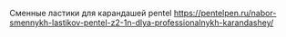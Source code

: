 Сменные ластики для карандашей pentel
https://pentelpen.ru/nabor-smennykh-lastikov-pentel-z2-1n-dlya-professionalnykh-karandashey/